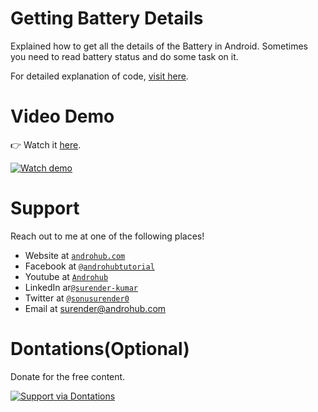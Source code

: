 # Getting Battery Details
Explained how to get all the details of the Battery in Android. Sometimes you need to read battery status and do some task on it.

For detailed explanation of code, [visit here](http://www.androhub.com/getting-battery-details/).

# Video Demo
👉 Watch it <a href="https://youtu.be/sxQiCaX99Lw">here</a>.
<br>

[![Watch demo](http://i3.ytimg.com/vi/sxQiCaX99Lw/hqdefault.jpg)](https://youtu.be/sxQiCaX99Lw)

# Support
Reach out to me at one of the following places!

- Website at <a href="http://www.androhub.com/" target="_blank">`androhub.com`</a>
- Facebook at <a href="https://www.facebook.com/androhubtutorial/" target="_blank">`@androhubtutorial`</a>
- Youtube at <a href="https://www.youtube.com/channel/UCHJh3E9mtRzbM3WVVl9glJg" target="_blank">`Androhub`</a>
- LinkedIn ar<a href="https://www.linkedin.com/in/surender-kumar-681472a8?originalSubdomain=in" target="_blank">`@surender-kumar`</a>
- Twitter at <a href="https://twitter.com/sonusurender0/" target="_blank">`@sonusurender0`</a>
- Email at surender@androhub.com

# Dontations(Optional)
Donate for the free content.
<br>

[![Support via Dontations](https://www.paypalobjects.com/en_GB/i/btn/btn_donateCC_LG.gif)](https://www.paypal.com/cgi-bin/webscr?cmd=_donations&business=sonu.surendra0%40gmail.com&currency_code=USD&source=url)
